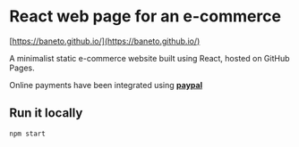 # React web page for an e-commerce

[https://baneto.github.io/](https://baneto.github.io/)

A minimalist static e-commerce website built using React, hosted on GitHub Pages.

Online payments have been integrated using [**paypal**](https://github.com/pbaneto/baneto.github.io)


## Run it locally

```bash
npm start
```

